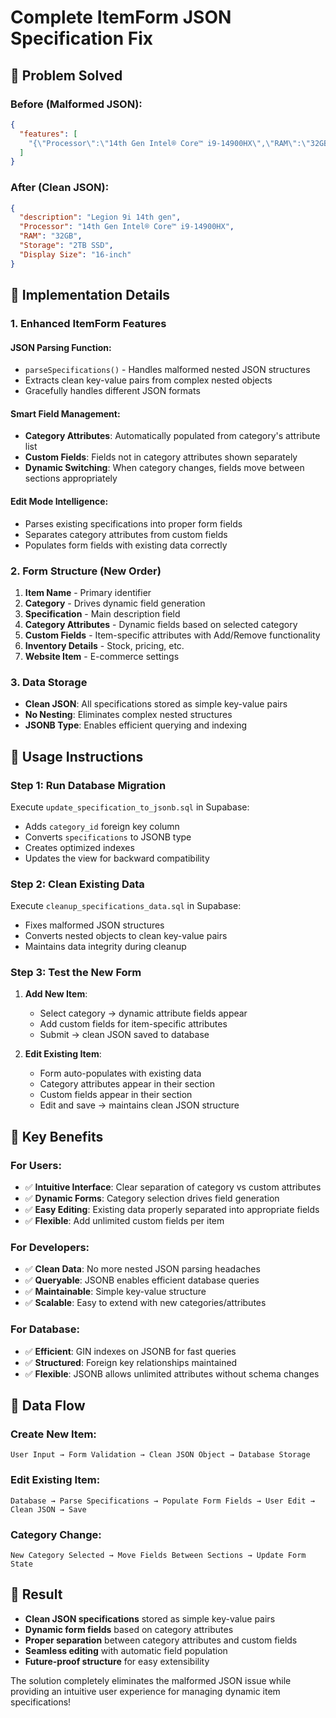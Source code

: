 # Complete ItemForm JSON Specification Fix

## 🎯 **Problem Solved**

### **Before (Malformed JSON):**
```json
{
  "features": [
    "{\"Processor\":\"14th Gen Intel® Core™ i9-14900HX\",\"RAM\":\"32GB\",\"description\":\"Legion 9i 14th gen\"}"
  ]
}
```

### **After (Clean JSON):**
```json
{
  "description": "Legion 9i 14th gen",
  "Processor": "14th Gen Intel® Core™ i9-14900HX",
  "RAM": "32GB",
  "Storage": "2TB SSD",
  "Display Size": "16-inch"
}
```

## 🔧 **Implementation Details**

### **1. Enhanced ItemForm Features**

#### **JSON Parsing Function:**
- `parseSpecifications()` - Handles malformed nested JSON structures
- Extracts clean key-value pairs from complex nested objects
- Gracefully handles different JSON formats

#### **Smart Field Management:**
- **Category Attributes**: Automatically populated from category's attribute list
- **Custom Fields**: Fields not in category attributes shown separately
- **Dynamic Switching**: When category changes, fields move between sections appropriately

#### **Edit Mode Intelligence:**
- Parses existing specifications into proper form fields
- Separates category attributes from custom fields
- Populates form fields with existing data correctly

### **2. Form Structure (New Order)**
1. **Item Name** - Primary identifier
2. **Category** - Drives dynamic field generation
3. **Specification** - Main description field
4. **Category Attributes** - Dynamic fields based on selected category
5. **Custom Fields** - Item-specific attributes with Add/Remove functionality
6. **Inventory Details** - Stock, pricing, etc.
7. **Website Item** - E-commerce settings

### **3. Data Storage**
- **Clean JSON**: All specifications stored as simple key-value pairs
- **No Nesting**: Eliminates complex nested structures
- **JSONB Type**: Enables efficient querying and indexing

## 📝 **Usage Instructions**

### **Step 1: Run Database Migration**
Execute `update_specification_to_jsonb.sql` in Supabase:
- Adds `category_id` foreign key column
- Converts `specifications` to JSONB type
- Creates optimized indexes
- Updates the view for backward compatibility

### **Step 2: Clean Existing Data**
Execute `cleanup_specifications_data.sql` in Supabase:
- Fixes malformed JSON structures
- Converts nested objects to clean key-value pairs
- Maintains data integrity during cleanup

### **Step 3: Test the New Form**
1. **Add New Item**: 
   - Select category → dynamic attribute fields appear
   - Add custom fields for item-specific attributes
   - Submit → clean JSON saved to database

2. **Edit Existing Item**:
   - Form auto-populates with existing data
   - Category attributes appear in their section
   - Custom fields appear in their section
   - Edit and save → maintains clean JSON structure

## 🎯 **Key Benefits**

### **For Users:**
- ✅ **Intuitive Interface**: Clear separation of category vs custom attributes
- ✅ **Dynamic Forms**: Category selection drives field generation
- ✅ **Easy Editing**: Existing data properly separated into appropriate fields
- ✅ **Flexible**: Add unlimited custom fields per item

### **For Developers:**
- ✅ **Clean Data**: No more nested JSON parsing headaches
- ✅ **Queryable**: JSONB enables efficient database queries
- ✅ **Maintainable**: Simple key-value structure
- ✅ **Scalable**: Easy to extend with new categories/attributes

### **For Database:**
- ✅ **Efficient**: GIN indexes on JSONB for fast queries
- ✅ **Structured**: Foreign key relationships maintained
- ✅ **Flexible**: JSONB allows unlimited attributes without schema changes

## 🔄 **Data Flow**

### **Create New Item:**
```
User Input → Form Validation → Clean JSON Object → Database Storage
```

### **Edit Existing Item:**
```
Database → Parse Specifications → Populate Form Fields → User Edit → Clean JSON → Save
```

### **Category Change:**
```
New Category Selected → Move Fields Between Sections → Update Form State
```

## 🚀 **Result**
- **Clean JSON specifications** stored as simple key-value pairs
- **Dynamic form fields** based on category attributes
- **Proper separation** between category attributes and custom fields
- **Seamless editing** with automatic field population
- **Future-proof structure** for easy extensibility

The solution completely eliminates the malformed JSON issue while providing an intuitive user experience for managing dynamic item specifications!
